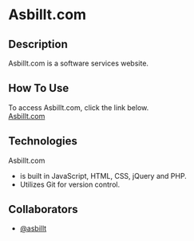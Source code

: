 # Asbillt.com

## Description

Asbillt.com is a software services website.

## How To Use

To access Asbillt.com, click the link below.
<br/>
[Asbillt.com](https://asbillt.com/)

## Technologies

Asbillt.com

- is built in JavaScript, HTML, CSS, jQuery and PHP.
- Utilizes Git for version control.

## Collaborators

- [@asbillt](https://github.com/asbillt)
